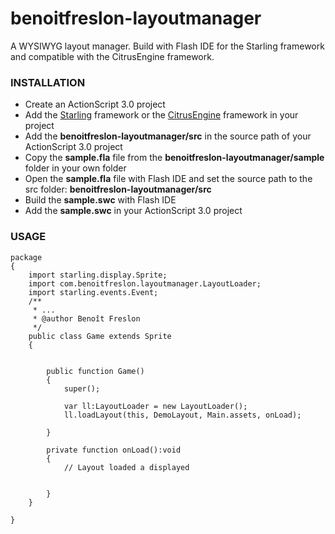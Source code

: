 benoitfreslon-layoutmanager
===========================

A WYSIWYG layout manager. Build with Flash IDE for the Starling framework and compatible with the CitrusEngine framework.

### INSTALLATION

* Create an ActionScript 3.0 project
* Add the [Starling](https://github.com/PrimaryFeather/Starling-Framework) framework or the [CitrusEngine](https://github.com/alamboley/Citrus-Engine) framework in your project
* Add the **benoitfreslon-layoutmanager/src** in the source path of your ActionScript 3.0 project
* Copy the **sample.fla** file from the **benoitfreslon-layoutmanager/sample** folder in your own folder
* Open the **sample.fla** file with Flash IDE and set the source path to the src folder: **benoitfreslon-layoutmanager/src**
* Build the **sample.swc** with Flash IDE
* Add the **sample.swc** in your ActionScript 3.0 project


### USAGE

```
package  
{
	import starling.display.Sprite;
	import com.benoitfreslon.layoutmanager.LayoutLoader;
	import starling.events.Event;
	/**
	 * ...
	 * @author Benoît Freslon
	 */
    public class Game extends Sprite
    {

		
        public function Game()
        {
			super();
			
			var ll:LayoutLoader = new LayoutLoader();
			ll.loadLayout(this, DemoLayout, Main.assets, onLoad);
			
        }
		
		private function onLoad():void 
		{
			// Layout loaded a displayed
			
			
		}
    }

}
```
